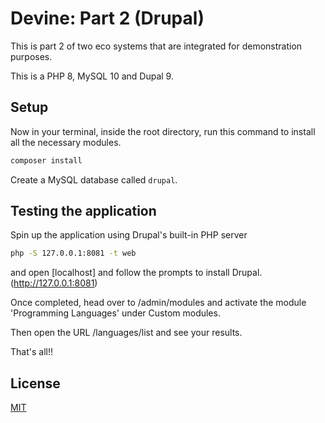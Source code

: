# Devine: Part 2 (Drupal)

This is part 2 of two eco systems that are integrated for demonstration purposes.

This is a PHP 8, MySQL 10 and Dupal 9.

## Setup

Now in your terminal, inside the root directory, 
run this command to install all the necessary modules.

```bash
composer install
```
Create a MySQL database called `drupal`.

## Testing the application

Spin up the application using Drupal's built-in PHP server 
```bash
php -S 127.0.0.1:8081 -t web
```
and open [localhost] and follow the prompts to install Drupal.
(http://127.0.0.1:8081)

Once completed, head over to /admin/modules and activate the module
'Programming Languages' under Custom modules.

Then open the URL /languages/list and see your results.

That's all!!

## License
[MIT](https://choosealicense.com/licenses/mit/)
